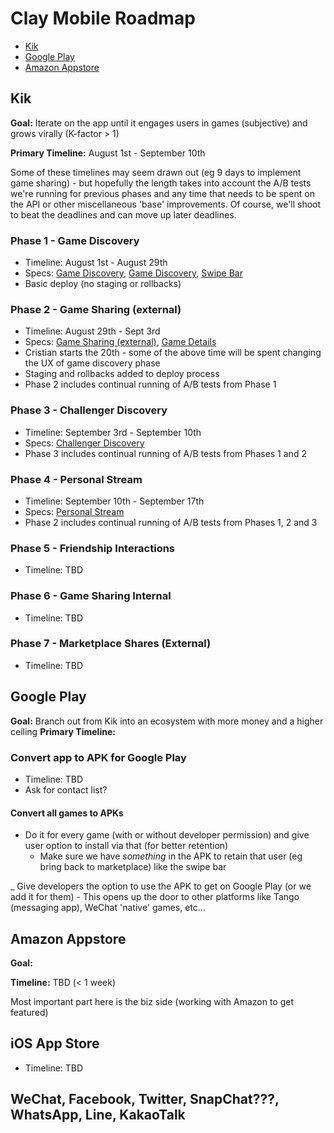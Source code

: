 Clay Mobile Roadmap
===================

  - [Kik](#kik)
  - [Google Play](#google-play)
  - [Amazon Appstore](#amazon-appstore)

## Kik

**Goal:** Iterate on the app until it engages users in games (subjective) and grows virally (K-factor > 1)

**Primary Timeline:** August 1st - September 10th

Some of these timelines may seem drawn out (eg 9 days to implement game sharing) - but hopefully the length
takes into account the A/B tests we're running for previous phases and any time that needs to be spent on the
API or other miscellaneous 'base' improvements. Of course, we'll shoot to beat the deadlines and can move up
later deadlines.

### Phase 1 - Game Discovery

  - Timeline: August 1st - August 29th
  - Specs: [Game Discovery](./specs/game-discovery.md), [Game Discovery](./specs/game-view.md), [Swipe Bar](./specs/swipe-bar.md)
  - Basic deploy (no staging or rollbacks)

### Phase 2 - Game Sharing (external)

  - Timeline: August 29th - Sept 3rd
  - Specs: [Game Sharing (external)](./specs/game-sharing-external.md), [Game Details](./specs/game-details.md)
  - Cristian starts the 20th - some of the above time will be spent changing the UX of game discovery phase
  - Staging and rollbacks added to deploy process
  - Phase 2 includes continual running of A/B tests from Phase 1

### Phase 3 - Challenger Discovery

  - Timeline: September 3rd - September 10th
  - Specs: [Challenger Discovery](./specs/challenger-discovery.md)
  - Phase 3 includes continual running of A/B tests from Phases 1 and 2

### Phase 4 - Personal Stream
- Timeline: September 10th - September 17th
- Specs: [Personal Stream](./specs/personal-stream.md)
- Phase 2 includes continual running of A/B tests from Phases 1, 2 and 3

### Phase 5 - Friendship Interactions
  - Timeline: TBD

### Phase 6 - Game Sharing Internal
  - Timeline: TBD

### Phase 7 - Marketplace Shares (External)
  - Timeline: TBD

## Google Play

**Goal:** Branch out from Kik into an ecosystem with more money and a higher ceiling
**Primary Timeline:**

### Convert app to APK for Google Play

  - Timeline: TBD
  - Ask for contact list?

#### Convert all games to APKs

  - Do it for every game (with or without developer permission) and give user option to install via that (for better retention)
    - Make sure we have *something* in the APK to retain that user (eg bring back to marketplace) like the swipe bar

  _ Give developers the option to use the APK to get on Google Play (or we add it for them)
    - This opens up the door to other platforms like Tango (messaging app), WeChat 'native' games, etc...

## Amazon Appstore

**Goal:**

**Timeline:** TBD (< 1 week)

Most important part here is the biz side (working with Amazon to get featured)

## iOS App Store

  - Timeline: TBD

## WeChat, Facebook, Twitter, SnapChat???, WhatsApp, Line, KakaoTalk
